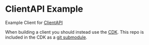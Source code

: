 # ClientAPI Example
Example Client for [ClientAPI](https://github.com/ZeroMemes/ClientAPI)

When building a client you should instead use the [CDK][cdk]. This repo is included in the CDK as a [git  submodule][submod].

[cdk]: https://github.com/ZeroMemes/ClientAPI-CDK
[submod]: https://git-scm.com/book/en/v2/Git-Tools-Submodules
